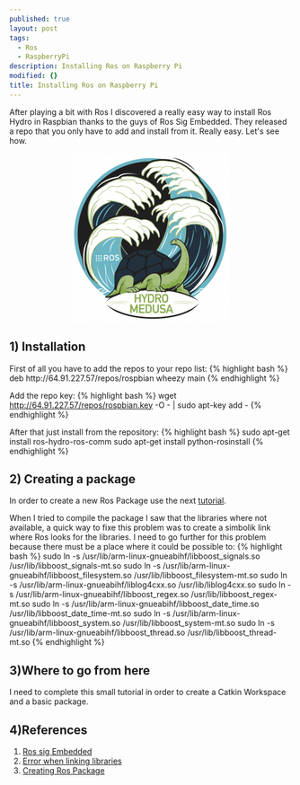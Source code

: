 ```yaml
---
published: true
layout: post
tags: 
  - Ros
  - RaspberryPi
description: Installing Ros on Raspberry Pi
modified: {}
title: Installing Ros on Raspberry Pi
---
```




After playing a bit with Ros I discovered a really easy way to install Ros Hydro in Raspbian thanks to the guys of Ros Sig Embedded. They released a repo that you only have to add and install from it. Really easy. Let's see how.

<center> <img src="/images/rosHydro.png" alt="rosHydro" width="280" height="300" /></center>
<!--more-->

<h2>1) Installation</h2>
First of all you have to add the repos to your repo list:
{% highlight bash %}
deb http://64.91.227.57/repos/rospbian wheezy main
{% endhighlight %}

Add the repo key:
{% highlight bash %}
wget http://64.91.227.57/repos/rospbian.key -O - | sudo apt-key add -
{% endhighlight %}

After that just install from the repository:
{% highlight bash %}
sudo apt-get install ros-hydro-ros-comm
sudo apt-get install python-rosinstall
{% endhighlight %}

<h2>2) Creating a package</h2>
In order to create a new Ros Package use the next <a href="http://wiki.ros.org/catkin/Tutorials" target="_blank">tutorial</a>.

When I tried to compile the package I saw that the libraries where not available, a quick way to fixe this problem was to create a simbolik link where Ros looks for the libraries. I need to go further for this problem because there must be a place where it could be possible to:
{% highlight bash %}
sudo ln -s /usr/lib/arm-linux-gnueabihf/libboost_signals.so /usr/lib/libboost_signals-mt.so
sudo ln -s /usr/lib/arm-linux-gnueabihf/libboost_filesystem.so /usr/lib/libboost_filesystem-mt.so
sudo ln -s /usr/lib/arm-linux-gnueabihf/liblog4cxx.so  /usr/lib/liblog4cxx.so
sudo ln -s /usr/lib/arm-linux-gnueabihf/libboost_regex.so /usr/lib/libboost_regex-mt.so
sudo ln -s /usr/lib/arm-linux-gnueabihf/libboost_date_time.so /usr/lib/libboost_date_time-mt.so
sudo ln -s /usr/lib/arm-linux-gnueabihf/libboost_system.so /usr/lib/libboost_system-mt.so
sudo ln -s /usr/lib/arm-linux-gnueabihf/libboost_thread.so /usr/lib/libboost_thread-mt.so
{% endhighlight %}

<h2>3)Where to go from here</h2>
I need to complete this small tutorial in order to create a Catkin Workspace and a basic package.
<h2>4)References</h2>

1. <a title="Ros sig Embedded" href="http://wiki.ros.org/sig/Embedded" target="_blank">Ros sig Embedded</a>
2. <a title="Error when linking libraries" href="http://answers.ros.org/question/9338/cannot-find-libraries-when-linking/" target="_blank">Error when linking libraries</a>
3. <a title="Creating Ros Package" href="http://wiki.ros.org/catkin/Tutorials/CreatingPackage" target="_blank">Creating Ros Package</a>
